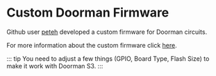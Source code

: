 # Custom Doorman Firmware

Github user [peteh](https://github.com/peteh) developed a custom firmware for Doorman circuits.

For more information about the custom firmware click [here](https://github.com/peteh/doorman).

::: tip
You need to adjust a few things (GPIO, Board Type, Flash Size) to make it work with Doorman S3.
:::